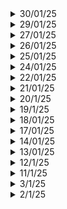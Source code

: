 <details>
  <summary>30/01/25</summary>

  # Key Learnings
  - Git setup in local machine (virtual machine: Kali Linux)
  - What is CMake? What are build dependencies?
  ## Our Experiential Learning Project: Multilingual voice activated home automation system
  - Wrote the code for interfacing arduino uno with two relays, one buzzer, one PC fan and one servo motor.
  - Problems that occured: While we turn the servo motor manually, the fun turns on for a split second which means the servo motor doesn't have reverse current protection which is a problem.
  - We are trying to put a diode in series.
  - We are implementing the project for three languages: English, Hindi and Kannada.
  - Voice activation works in all the three languages.
</details>
<details>
  <summary>29/01/25</summary>

  # Key Learnings
  - C program for implementing FFT and IFFT, then using the same functions to implement linear convolution, circular convolution, auto-correlation and cross-correlation.
  - Building a physics engine (particle simulation) from scratch. Different parts: Dynamics, collision detections and collision response.
  - SFML - 2D graphics library setup and basic programs.
  - CMake tutorial
</details>
<details>
  <summary>27/01/25</summary>

  # Key Learnings
  - STL tutorial continued: ALL containers covered along with algorithms which are available.
  - Inside Pixxel's Facility: Their recent firefly constellation and how they built it. Why they chose in hyperspectral imagery? Components of the satellite.
</details>
<details>
  <summary>26/01/25</summary>

  # Key Learnings
  - C++ : Complete STL Tutorial
  - OnShape: Desgined my own earbud
  - NPTEL Course: Cloud Computing and Distributed Systems assignments
  - General Reading: Kalman filters and why there are used: When you have multiple sensors prone to noise or you want to measure a parameter of interest indirectly.
  - A car going through a tunnel, you have various sensors onboard: Guidance and Nav, Odometer and GPS but GPS signals will be noisy in a tunnel so you will have to `estimate` your position.
  - Temperature inside a rocket nozzle: you can't just place a sensor inside as it will melt. Place a sensor on the outside wall of the nozzle and estimate the temperature.
  - C++ Web Frameworks: Drogon, Crow, Nui , Beast. Even with simple C++ code, you will be able to build such cool stuff.
  - How to build games in C++? SFML, Raylib, OpenGL. Well you don't need to know advanced C++ coding, you just need to know pointers, STL, structs and classes, files etc.
</details>

<details>
  <summary> 25/01/25
  </summary>

  # Key Learnings
  - How to register a company in India
  - Home Automation demonstration
  - AI agents
  - Basics of flight without formula
  - Calculation of Center of Mass
  - Code for Differentiation and integration in C++. We use the fundamental theorem of calculus for differentiation and trapeziodal method for integration
  - How to build physics/game engines?
  ## C++
  - Inheritance: public, private and protected. `final` keyword, Member initialisation list and how is it better than constructors
  - DSA: Merge 2 sorted arrays, next permutation
</details>
<details>
  <summary>24/01/25</summary>

  # Key Learnings
  - How did NVIDIA become the most valuable company in the world? How is every other company dependent directly or indirectly on it?
  - What are GPUs and how do they work?
  - RTX 5090 GPU review
  - C++: Structs and classes, structured binding and operator overloading
</details>
<details>
  <summary>22/01/25</summary>

  # Key Learnings
  - Harvard Business Review: CEO transition and how it takes way longer than we think
  - A read on Advanced Materials: Kevlar, Aramid and Carbon fiber
  - DSA: Sorting algorithms, DNF algorithm
</details>
<details>
  <summary>21/01/25</summary>

  # Key Learnings
  ## YT
  - [Rise of Elon Musk. How did he build Tesla and SpaceX?](https://www.youtube.com/watch?v=FoQR9rLpRy8)
  - How did he do the impossible?
  - [Robots as tiny as insects](https://www.youtube.com/watch?v=H6q6pYZ9Fho)
  ## C++ (DSA)
  - Single element in a sorted array
  - Book allocation problem
  ## General Reading
  ### Harvard Business Review (Articles)
  - Electronic monitoring of employees decreases productivity
  - Entrepreneurs should test their hypothesis before entering the market
  - Personalities of various CEOs and their connection with Marketing and sales
  - High performers quit if they don't make as much as new hires (if they are better). If compensation is given, then they are more likely to stay.
  ### ISRO's PAT (Pad Abort Test)
  - Specification of CES (crew escape system) and CM (crew module). CES: 6.5 tonnes and CM: 3.7 tonnes. Max possible deviation allowed: + or - 3%
  - In Moment of inertia : + or - 10% (Why?)
  - Yaw, pitch and roll constraints
  - The jettisoning problem: The CES and CM should seperate without collision. Factors that play a crucial role: atmosphere pressure, angle of attack, the motors which fire the CES to seperate, stability of CM after seperation.
  - The motors are supposed to generate 250kN of thrust in just 0.2 sec (WOW). Won't this stress out the materials due to sudden changes in temperature? What about inertia?
  - During the re-entry: the apex cover which covers the Crew Module(CM) is supposed to seperate first without collision with the CM. Or else the parachute won't deploy at all.
  - Min height to be achieved: 2.5km above surface
  - Questions: What are the various sensors to test various parameters that are used? What are some of the advanced materials that are used in the aerospace sector?
  ## College Stuff
  - Design flow of VLSI chip design: Cost of error propagation as we progress towards physical design.
  - Implementation of Linear phase filters: FIR and IIR. Direct structures, lattice structures, transpose structure.
</details>
<details>
  <summary>20/1/25</summary>
  
  - DMC Lab CIE
  # Key Learnings
  ## Andrew Huberman Podcast: How to develop focus
  - Importance of Visual focus and how to develop it so as to master focus in general.
  - Hormones like epinephrin and acetocoline.
  - How long can you focus on a specific visual area? These are tests that you should perform. You don't need to focus entire day.
  - Auditory learners tend to close their eyes when they are listening intensely so as to focus.
  - Visual cues are tricky, you must learn a way to quickly get back your focus as it tends to drift away.
  - You need to master your sleep schedule. Learn what works best for you.
  - Non Sleep Deep Rest Protocol for 20 min everyday.
  - Every learning session should be of 90 min maximum.
  ## Alex Hormonzi podcast on Niche - hopping
  - Uninformed optimism -> Informed Pessimism -> Get through shit (Focus) -> Informed Optimism (Solution phase) -> Acheivement (potential of the idea)
  - Confront every problem you have instead of running away from it.
  - What good will pursuing many goals help? You'll run too thin.
  - Sure you'll develop many skill sets, but to use them regularly is the main challenge. You don't want to stay at level one at everything.
  - The more skill sets you acquire, the more you have to say 'NO' to opportunities.
  - Marketplace wants new, but business world wants better.
</details>
<details>
  <summary>19/1/25</summary>

  # Key Learnings
  - C++: Classes and objects, constructors and destructors, constructor overloading, getters and setters, 2 DSA problems
  - Tech Videos: Mosquito Racquet, Hair Dryer working etc.
</details>
<details>
  <summary>18/01/25</summary>

  # Key Learnings
  - C++ : DSA for 3 hours
  - Revised Lab Programs
  - Kali Linux tutorial: ethical hacking
  - Basic networking commands
</details>
<details>
  <summary>17/01/25</summary>

  # Key Learnings
  - MATLAB: Cyclic Coding and Convolution coding as a part of College course: Digital Modulation and Coding
  - C++: Basic DSA problems, Time and Space complexity of various problems, applying classes and objects concept to every problem
</details>

<details>
  <summary>14/01/25</summary>

  # Key Learnings
  ## MATLAB
  - FIR filters using windowing technique: LPF and HPF
  ## C++
  - learncpp.com tutorial
  ## YT
  - BMW Car manufacturing video
</details>

<details>
  <summary>13/01/25</summary>

  # Key Learnings
  ## Journal of Aerospace sciences and technologies
  - A brief introduction to the Pad Abort Test conducted by ISRO
  - Crew Escape System working, Crew Module
  - Demonstration of launch pad abort capability, self-reorientation of Crew-module and parachute systems.
  - Different motors used: Low altitude escape motor (LEM), High altitude escape motor (HEM), Pitch Motor (PM) and CES Jettisoning motor (CJM).
  - Various challenges: range to be acheived = 400 m, 2.5km min altitude, orientation of the module, angle of attack so that parachutes deploy properly, parachute deployment without string entanglement.
  ## C++
  - Revisited prev notes.
  - Introduction to strings.
</details>
<details>
  <summary>12/1/25</summary>

  # Key Learnings
  - Installed Kali Linux on Virtual Machine
  - Installed Neovim Kickstart by TJ
  - Created a setup similar to Ubuntu one.
  - Playground for C, C++, Python, Latex etc.
  - MATLAB: Huffman coding, Linear Block Codes (perfect implementation)
  - Simulink: ASK, FSK (demod using intermediate waves, not the original sine waves), PSK
</details>
<details>
  <summary>11/1/25</summary>

  # Key Learnings
  - A case study on naukri.com
  - Researched about various entrepreneurship forums, communities etc.
  - Importance of studying C and C++ regardless of what you do or whatever industry you are in.
  - Redid my whole calendar to create a viable routine.
</details>
<details>
  <summary>3/1/25</summary>

  # Key Learnings
  ## Home Automation Project (how to go about it?)
  - First find technical papers (At least 15), find something common and get an idea of what exists
  - Find youtube videos on already implemented projects
  - Find out all types of gadgets in the market
  - Find out what unique thing can you do.
  - Why not publish a paper? Start a business? Start a company?
</details>

<details>
  <summary>2/1/25</summary>

  # Key Learnings
  ## Python
  - Object Oriented Programming
  ## College Stuff
  - Linear Code Blocks: Need to write code for this, concept of syndrome and which bit is most likely wrong
  - Design of FIR filters, Gibb's phenomenon
  - VLSI: pipelining approach and its advantages and disadvantages, parallelization (hardware replication), switching (dynamic power dissipation), adiabatic logic circuits
  - RF Circuits: Couplers, Wilkinson's power divider
</details>
